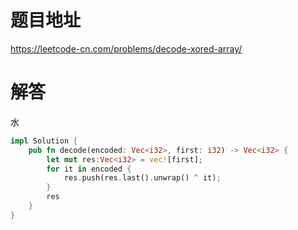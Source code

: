 # 题目地址

<https://leetcode-cn.com/problems/decode-xored-array/>

# 解答

水

```Rust
impl Solution {
    pub fn decode(encoded: Vec<i32>, first: i32) -> Vec<i32> {
        let mut res:Vec<i32> = vec![first];
        for it in encoded {
            res.push(res.last().unwrap() ^ it);
        }
        res
    }
}
```
